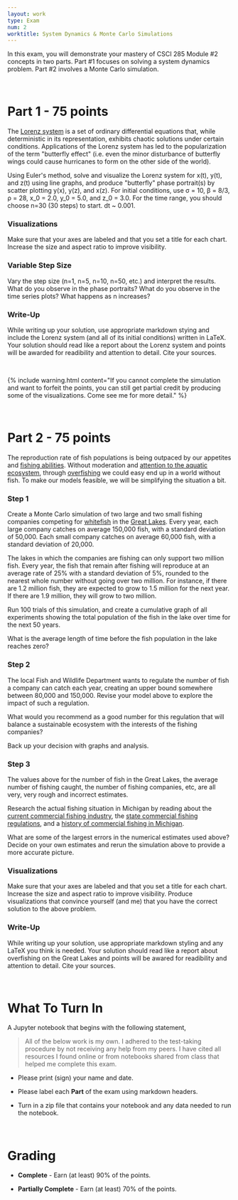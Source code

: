 ```yaml
---
layout: work
type: Exam
num: 2
worktitle: System Dynamics & Monte Carlo Simulations
---
```


In this exam, you will demonstrate your mastery of CSCI 285 Module #2 concepts in two parts. Part #1 focuses on solving a system dynamics problem. Part #2 involves a Monte Carlo simulation.

<br />

# Part 1 - 75 points

The [Lorenz system](https://en.wikipedia.org/wiki/Lorenz_system) is a set of ordinary differential equations that, while deterministic in its representation, exhibits chaotic solutions under certain conditions. Applications of the Lorenz system has led to the popularization of the term "butterfly effect" (i.e. even the minor disturbance of butterfly wings could cause hurricanes to form on the other side of the world). 

Using Euler's method, solve and visualize the Lorenz system for x(t), y(t), and z(t) using line graphs, and produce "butterfly" phase portrait(s) by scatter plotting y(x), y(z), and x(z). For initial conditions, use σ = 10, β = 8/3, ρ = 28, x_0 = 2.0, y_0 = 5.0, and z_0 = 3.0. For the time range, you should choose n=30 (30 steps) to start. dt ~ 0.001. 

### Visualizations
Make sure that your axes are labeled and that you set a title for each chart. Increase the size and aspect ratio to improve visibility. 

### Variable Step Size
Vary the step size (n=1, n=5, n=10, n=50, etc.) and interpret the results. What do you observe in the phase portraits? What do you observe in the time series plots? What happens as n increases?

### Write-Up
While writing up your solution, use appropriate markdown stying and include the Lorenz system (and all of its initial conditions) written in LaTeX. Your solution should read like a report about the Lorenz system and points will be awarded for readibility and attention to detail. Cite your sources.

<br />

{% include warning.html content="If you cannot complete the simulation and want to forfeit the points, you can still get partial credit by producing some of the visualizations. Come see me for more detail." %}

<br />


# Part 2 - 75 points

The reproduction rate of fish populations is being outpaced by our appetites and [fishing abilities](https://en.wikipedia.org/wiki/World_fisheries_production). Without moderation and [attention to the aquatic ecosystem](https://en.wikipedia.org/wiki/Population_dynamics_of_fisheries), through [overfishing](https://www.worldwildlife.org/threats/overfishing) we could easy end up in a world without fish. To make our models feasible, we will be simplifying the situation a bit.

### Step 1

Create a Monte Carlo simulation of two large and two small fishing companies competing for [whitefish](https://en.wikipedia.org/wiki/Coregonus) in the [Great Lakes](https://en.wikipedia.org/wiki/Great_Lakes). Every year, each large company catches on average 150,000 fish, with a standard deviation of 50,000. Each small company catches on average 60,000 fish, with a standard deviation of 20,000.

The lakes in which the companies are fishing can only support two million fish. Every year, the fish that remain after fishing will reproduce at an average rate of 25% with a standard deviation of 5%, rounded to the nearest whole number without going over two million. For instance, if there are 1.2 million fish, they are expected to grow to 1.5 million for the next year. If there are 1.9 million, they will grow to two million.

Run 100 trials of this simulation, and create a cumulative graph of all experiments showing the total population of the fish in the lake over time for the next 50 years.

What is the average length of time before the fish population in the lake reaches zero?

### Step 2

The local Fish and Wildlife Department wants to regulate the number of fish a company can catch each year, creating an upper bound somewhere between 80,000 and 150,000. Revise your model above to explore the impact of such a regulation.

What would you recommend as a good number for this regulation that will balance a sustainable ecosystem with the interests of the fishing companies?

Back up your decision with graphs and analysis.

### Step 3

The values above for the number of fish in the Great Lakes, the average number of fishing caught, the number of fishing companies, etc, are all very, very rough and incorrect estimates.

Research the actual fishing situation in Michigan by reading about the [current commercial fishing industry](https://www.bridgemi.com/michigan-environment-watch/commercial-fishing-sinking-fast-michigan-time-more-regulations), the [state commercial fishing regulations](https://www.michigan.gov/dnr/0,4570,7-350-79136_79236_80538_80541---,00.html), and a [history of commercial fishing in Michigan](https://www.michigan.gov/dnr/0,4570,7-350-79136_79236_80538_80541-424724--,00.html).

What are some of the largest errors in the numerical estimates used above? Decide on your own estimates and rerun the simulation above to provide a more accurate picture.


### Visualizations
Make sure that your axes are labeled and that you set a title for each chart. Increase the size and aspect ratio to improve visibility. Produce visualizations that convince yourself (and me) that you have the correct solution to the above problem. 

### Write-Up
While writing up your solution, use appropriate markdown styling and any LaTeX you think is needed. Your solution should read like a report about overfishing on the Great Lakes and points will be awared for readibility and attention to detail. Cite your sources.


<br />

# What To Turn In

A Jupyter notebook that begins with the following statement, 

> All of the below work is my own. I adhered to the test-taking procedure by not receiving any help from my peers. I have cited all resources I found online or from notebooks shared from class that helped me complete this exam.

* Please print (sign) your name and date. 

* Please label each **Part** of the exam using markdown headers. 

* Turn in a zip file that contains your notebook and any data needed to run the notebook.

<br />

# Grading

* **Complete** - Earn (at least) 90% of the points.

* **Partially Complete** - Earn (at least) 70% of the points. 
